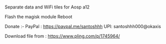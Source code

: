 #
Separate data and WiFi tiles for Aosp a12

Flash the magisk module 
Reboot

Donate :-
PayPal : https://paypal.me/santoshhh
UPI: santoshhh000@okaxis

Download file from : https://www.pling.com/p/1745964/